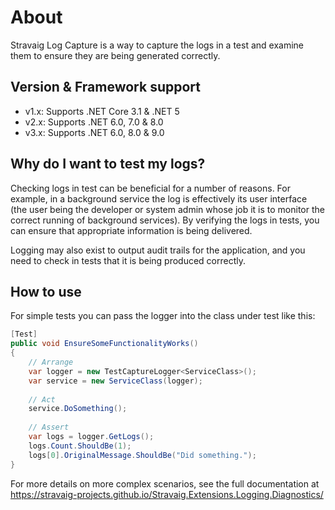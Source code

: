 # About

Stravaig Log Capture is a way to capture the logs in a test and examine them to ensure they are being generated correctly.

## Version & Framework support

* v1.x: Supports .NET Core 3.1 & .NET 5
* v2.x: Supports .NET 6.0, 7.0 & 8.0
* v3.x: Supports .NET 6.0, 8.0 & 9.0

## Why do I want to test my logs?

Checking logs in test can be beneficial for a number of reasons.
For example, in a background service the log is effectively its user
interface (the user being the developer or system admin whose job it
is to monitor the correct running of background services). By verifying
the logs in tests, you can ensure that appropriate information is being
delivered.

Logging may also exist to output audit trails for the application, and you
need to check in tests that it is being produced correctly.

## How to use

For simple tests you can pass the logger into the class under test like this:

```csharp
[Test]
public void EnsureSomeFunctionalityWorks()
{
    // Arrange
    var logger = new TestCaptureLogger<ServiceClass>();
    var service = new ServiceClass(logger);
    
    // Act
    service.DoSomething();
    
    // Assert
    var logs = logger.GetLogs();
    logs.Count.ShouldBe(1);
    logs[0].OriginalMessage.ShouldBe("Did something.");
}
```

For more details on more complex scenarios, see the full documentation at https://stravaig-projects.github.io/Stravaig.Extensions.Logging.Diagnostics/

